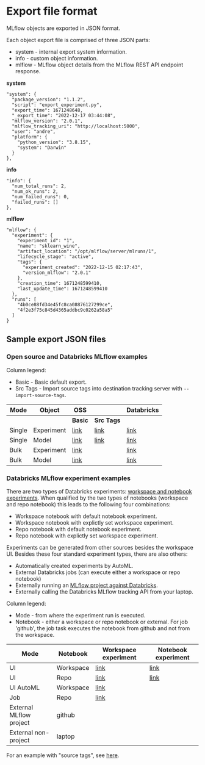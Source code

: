 # Export file format

MLflow objects are exported in JSON format.

Each object export file is comprised of three JSON parts:
* system - internal export system information.
* info - custom object information.
* mlflow - MLflow object details from the MLflow REST API endpoint response.

**system**
```
"system": {
  "package_version": "1.1.2",
  "script": "export_experiment.py",
  "export_time": 1671248648,
  "_export_time": "2022-12-17 03:44:08",
  "mlflow_version": "2.0.1",
  "mlflow_tracking_uri": "http://localhost:5000",
  "user": "andre",
  "platform": {
    "python_version": "3.8.15",
    "system": "Darwin"
  }
},
```

**info**
```
"info": {
  "num_total_runs": 2,
  "num_ok_runs": 2,
  "num_failed_runs": 0,
  "failed_runs": []
},
```

**mlflow**
```
"mlflow": {
  "experiment": {
    "experiment_id": "1",
    "name": "sklearn_wine",
    "artifact_location": "/opt/mlflow/server/mlruns/1",
    "lifecycle_stage": "active",
    "tags": {
      "experiment_created": "2022-12-15 02:17:43",
      "version_mlflow": "2.0.1"
    },
    "creation_time": 1671248599410,
    "last_update_time": 1671248599410
  },
  "runs": [
    "4b0ce88fd34e45fc8ca08876127299ce",
    "4f2e3f75c845d4365addbc9c0262a58a5"
  ]
}
```


## Sample export JSON files 

### Open source and Databricks MLflow examples

Column legend:
* Basic - Basic default export.
* Src Tags - Import source tags into destination tracking server with `--import-source-tags`.

| Mode | Object | OSS    |          | Databricks |
|------|--------|--------|----------|------------|
|      |        | **Basic**  | **Src Tags** |     |
| Single | Experiment | [link](samples/oss_mlflow/single/experiments/basic) |[link](samples/oss_mlflow/single/experiments/src_tags) | [link](samples/databricks/single/experiments/basic) |
| Single | Model | [link](samples/oss_mlflow/single/models/basic/model.json) |[link](samples/oss_mlflow/single/models/src_tags/model.json) |  [link](samples/databricks/single/models) |
| Bulk | Experiment | [link](samples/oss_mlflow/bulk/experiments) | | [link](samples/databricks/bulk/experiments) | 
| Bulk | Model | [link](samples/oss_mlflow/bulk/experiments) || [link](samples/databricks/bulk/models) |


### Databricks MLflow experiment examples

There are two types of Databricks experiments: [workspace and notebook experiments](https://docs.databricks.com/mlflow/experiments.html#organize-training-runs-with-mlflow-experiments). When qualified by the two types of notebooks (workspace and repo notebook) this leads to 
the following four combinations:

* Workspace notebook with default notebook experiment.
* Workspace notebook with explictly set workspace experiment.
* Repo notebook with default notebook experiment.
* Repo notebook with explictly set workspace experiment.

Experiments can be generated from other sources besides the workspace UI.
Besides these four standard experiment types, there are also others:
* Automatically created experiments by AutoML.
* External Databricks jobs (can execute either a workspace or repo notebook)
* Externally running an [MLflow project against Databricks](https://docs.databricks.com/mlflow/projects.html).
* Externally calling the Databricks MLflow tracking API from your laptop.

Column legend:
* Mode - from where the experiment run is executed.
* Notebook - either a workspace or repo notebook or external.
For job 'github', the job task executes the notebook from github and not from the workspace.


| Mode | Notebook | Workspace experiment | Notebook experiment |
|-----|----|----|----|
| UI | Workspace | [link](samples/databricks/single/experiments/workspace_experiments/workspace_notebook) | [link](samples/databricks/single/experiments/notebook_experiments/workspace_notebook) |
| UI | Repo | [link](samples/databricks/single/experiments/workspace_experiments/repo_notebook) | [link](samples/databricks/single/experiments/notebook_experiments/repo_notebook) |
| UI AutoML | Workspace | [link](samples/databricks/single/experiments/workspace_experiments/automl_workspace_notebook) | |
| Job | Repo | [link](samples/databricks/single/experiments/workspace_experiments/job_repo_notebook) | |
| External MLflow project | github | | |
| External non-project | laptop | | |

For an example with "source tags", see [here](samples/databricks/single/experiments/workspace_experiments/workspace_notebook_src_tags).

